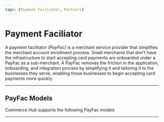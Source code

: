 ```yaml
---
tags: [Payment Faciliator, Partners]
---
```


# Payment Faciliator

A payment facilitator _(PayFac)_ is a merchant service provider that simplifies the merchant account enrollment process. Small merchants that don't have the infrastructure to start accepting card payments are onboarded under a PayFac as a sub-merchant. A PayFac removes the friction in the application, onboarding, and integration process by simplifying it and tailoring it to the businesses they serve, enabling those businesses to begin accepting card payments more quickly.

---

## PayFac Models

Commerce Hub supports the following PayFac models

<!-- type: row -->

<!-- type: card
title: Multi-MID
description: Payment Faciliator who processes using the merchant's processing MIDs for transactions and funding.
link: ?path=docs/Resources/Guides/Partners/PFAC/PFAC-Multi.md
-->

<!-- type: card
title: Single MID
description: Payment Facilitator who processes using their MID for transactions and handles funding to the merchant seperately.
link: ?path=docs/Resources/Guides/Partners/PFAC/PFAC-Single.md
-->

<!-- type: card
title: Split Settlement
description: Split settlement transaction defines how a transaction should be distributed between proccessing and non-processing MIDs.
link: ?path=docs/Resources/Guides/Partners/PFAC/Split-Settlement.md
-->

<!-- type: row-end -->

---
